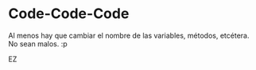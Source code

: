 # Code-Code-Code
Al menos hay que cambiar el nombre de las variables, métodos, etcétera. No sean malos. :p

EZ
